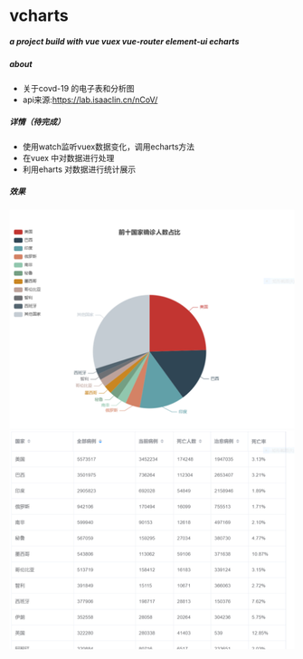 # vcharts
##### a project build with vue vuex vue-router element-ui echarts

##### about
- 关于covd-19 的电子表和分析图  
- api来源:https://lab.isaaclin.cn/nCoV/

##### 详情（待完成）
- 使用watch监听vuex数据变化，调用echarts方法
- 在vuex 中对数据进行处理
- 利用eharts 对数据进行统计展示

##### 效果 
![charts](https://github.com/Ltype2018/vcharts/blob/master/screenShoot/chartpicture.PNG)
![table](https://github.com/Ltype2018/vcharts/blob/master/screenShoot/table.PNG)